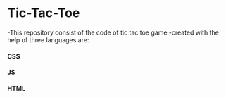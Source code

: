 # Tic-Tac-Toe
-This repository consist of the code of tic tac toe game
-created with the help of three languages are:
#### CSS
#### JS
#### HTML

